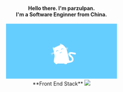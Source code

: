 <p align="center">
  <br>
  <strong>Hello there. I'm parzulpan.<br> I'm a Software Enginner from China.<br></strong>
  <br>
  <img src="https://github.com/parzulpan/parzulpan/blob/master/resources/header.gif" width="300"/>
  <br>
  **Front End Stack**
  <code><img height="50" src="https://www.vectorlogo.zone/logos/python/python-ar21.svg"></code>
</tr>
</p>

